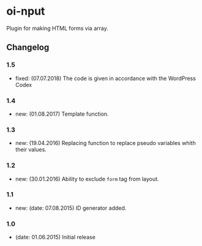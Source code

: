 # oi-nput
Plugin for making HTML forms via array.

## Changelog

### 1.5
* fixed: (07.07.2018) The code is given in accordance with the WordPress Codex
### 1.4
* new: (01.08.2017) Template function.
### 1.3
* new: (19.04.2016) Replacing function to replace pseudo variables whith their values.
### 1.2
* new: (30.01.2016) Ability to exclude `form` tag from layout.
### 1.1
* new: (date: 07.08.2015) ID generator added.
### 1.0
* (date: 01.06.2015) Initial release
